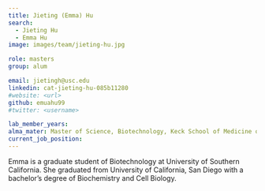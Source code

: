 ```yaml
---
title: Jieting (Emma) Hu
search:
  - Jieting Hu
  - Emma Hu
image: images/team/jieting-hu.jpg

role: masters
group: alum

email: jietingh@usc.edu
linkedin: cat-jieting-hu-085b11280
#website: <url>
github: emuahu99
#twitter: <username>

lab_member_years:
alma_mater: Master of Science, Biotechnology, Keck School of Medicine of USC
current_job_position:
---
```


Emma is a graduate student of Biotechnology at University of Southern California. She graduated from University of California, San Diego with a bachelor’s degree of Biochemistry and Cell Biology.
